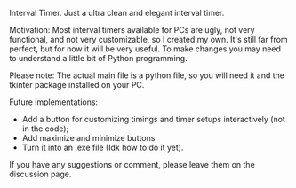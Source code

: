 Interval Timer. Just a ultra clean and elegant interval timer.

Motivation: Most interval timers available for PCs are ugly, not very functional, and not very customizable, so I created my own. It's still far from perfect, but for now it will be very useful. To make changes you may need to understand a little bit of Python programming.

Please note: The actual main file is a python file, so you will need it and the tkinter package installed on your PC.

Future implementations:
  - Add a button for customizing timings and timer setups interactively (not in the code);
  - Add maximize and minimize buttons
  - Turn it into an .exe file (Idk how to do it yet).

If you have any suggestions or comment, please leave them on the discussion page.
